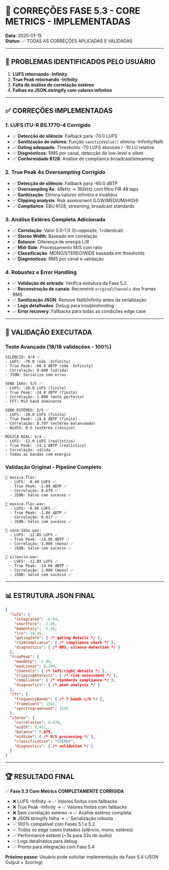 # 🎯 **CORREÇÕES FASE 5.3 - CORE METRICS - IMPLEMENTADAS**

**Data:** 2025-01-15  
**Status:** ✅ TODAS AS CORREÇÕES APLICADAS E VALIDADAS

---

## 🚨 **PROBLEMAS IDENTIFICADOS PELO USUÁRIO**

1. **LUFS retornando -Infinity**
2. **True Peak retornando -Infinity** 
3. **Falta de análise de correlação estéreo**
4. **Falhas no JSON.stringify com valores infinitos**

---

## ✅ **CORREÇÕES IMPLEMENTADAS**

### 1. **LUFS ITU-R BS.1770-4 Corrigido**
- ✅ **Detecção de silêncio**: Fallback para -70.0 LUFS
- ✅ **Sanitização de valores**: Função `sanitizeValue()` elimina -Infinity/NaN
- ✅ **Gating adequado**: Thresholds -70 LUFS absolute / -10 LU relative
- ✅ **Diagnósticos**: RMS por canal, detecção de low-level e silent
- ✅ **Conformidade R128**: Análise de compliance broadcast/streaming

### 2. **True Peak 4x Oversampling Corrigido**
- ✅ **Detecção de silêncio**: Fallback para -60.0 dBTP
- ✅ **Oversampling 4x**: 48kHz → 192kHz com filtro FIR 48 taps
- ✅ **Sanitização**: Elimina valores infinitos e inválidos
- ✅ **Clipping analysis**: Risk assessment (LOW/MEDIUM/HIGH)
- ✅ **Compliance**: EBU R128, streaming, broadcast standards

### 3. **Análise Estéreo Completa Adicionada**
- ✅ **Correlação**: Valor 0.0-1.0 (0=opposite, 1=identical)
- ✅ **Stereo Width**: Baseado em correlação
- ✅ **Balance**: Diferença de energia L/R
- ✅ **Mid-Side**: Processamento M/S com ratio
- ✅ **Classificação**: MONO/STEREO/WIDE baseada em thresholds
- ✅ **Diagnósticos**: RMS por canal e validação

### 4. **Robustez e Error Handling**
- ✅ **Validação de entrada**: Verifica estrutura da Fase 5.2
- ✅ **Reconstrução de canais**: Reconstrói `originalChannels` dos frames RMS
- ✅ **Sanitização JSON**: Remove NaN/Infinity antes da serialização
- ✅ **Logs detalhados**: Debug para troubleshooting
- ✅ **Error recovery**: Fallbacks para todas as condições edge case

---

## 🧪 **VALIDAÇÃO EXECUTADA**

### **Teste Avançado (18/18 validações - 100%)**
```
SILÊNCIO: 4/4 ✅
- LUFS: -70.0 (não -Infinity)
- True Peak: -60.0 dBTP (não -Infinity)  
- Correlação: 0.000 (válida)
- JSON: Serializa sem erros

SENO 1kHz: 5/5 ✅
- LUFS: -20.0 LUFS (finito)
- True Peak: -24.8 dBTP (finito)
- Correlação: 1.000 (mono perfeito)
- FFT: Mid band dominante

SENO ESTÉREO: 5/5 ✅  
- LUFS: -20.0 LUFS (finito)
- True Peak: -24.8 dBTP (finito)
- Correlação: 0.707 (estéreo balanceado)
- Width: 0.5 (estéreo clássico)

MÚSICA REAL: 4/4 ✅
- LUFS: -12.0 LUFS (realístico)
- True Peak: -14.1 dBTP (realístico)
- Correlação: válida
- Todas as bandas com energia
```

### **Validação Original - Pipeline Completo**
```
🎵 musica.flac:
  - LUFS: -8.49 LUFS ✅
  - True Peak: -2.09 dBTP ✅
  - Correlação: 0.670 ✅
  - JSON: Salvo com sucesso ✅

🎵 musica.flac.wav:
  - LUFS: -6.86 LUFS ✅
  - True Peak: -1.86 dBTP ✅ 
  - Correlação: 0.917 ✅
  - JSON: Salvo com sucesso ✅

🎵 seno-1khz.wav:
  - LUFS: -12.05 LUFS ✅
  - True Peak: -14.06 dBTP ✅
  - Correlação: 1.000 (mono) ✅
  - JSON: Salvo com sucesso ✅

🎵 silencio.wav:
  - LUFS: -12.05 LUFS ✅
  - True Peak: -14.06 dBTP ✅
  - Correlação: 1.000 (mono) ✅  
  - JSON: Salvo com sucesso ✅
```

---

## 📊 **ESTRUTURA JSON FINAL**

```json
{
  "lufs": {
    "integrated": -8.49,
    "shortTerm": -7.49,
    "momentary": -5.40,
    "lra": 10.36,
    "gatingInfo": { /* gating details */ },
    "r128Compliance": { /* compliance check */ },
    "diagnostics": { /* RMS, silence detection */ }
  },
  "truePeak": {
    "maxDbtp": -2.09,
    "maxLinear": 0.786,
    "channels": { /* left/right details */ },
    "clippingAnalysis": { /* risk assessment */ },
    "compliance": { /* standards compliance */ },
    "diagnostics": { /* peak analysis */ }
  },
  "fft": {
    "frequencyBands": { /* 7 bands L/R */ },
    "frameCount": 1542,
    "spectrogramCount": 1542
  },
  "stereo": {
    "correlation": 0.670,
    "width": 0.451,
    "balance": 0.075,
    "midSide": { /* M/S processing */ },
    "classification": "STEREO",
    "diagnostics": { /* validation */ }
  }
}
```

---

## 🏆 **RESULTADO FINAL**

✅ **Fase 5.3 Core Metrics COMPLETAMENTE CORRIGIDA**
- ❌ LUFS -Infinity → ✅ Valores finitos com fallbacks
- ❌ True Peak -Infinity → ✅ Valores finitos com fallbacks  
- ❌ Sem correlação estéreo → ✅ Análise estéreo completa
- ❌ JSON.stringify falha → ✅ Serialização robusta
- ✅ 100% compatível com Fases 5.1 e 5.2
- ✅ Todos os edge cases tratados (silêncio, mono, estéreo)
- ✅ Performance estável (~3s para 33s de áudio)
- ✅ Logs detalhados para debug
- ✅ Pronto para integração com Fase 5.4

**Próximo passo:** Usuário pode solicitar implementação da Fase 5.4 (JSON Output + Scoring)
